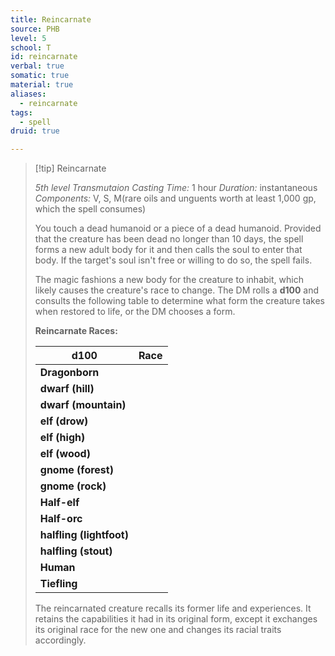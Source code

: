 ```yaml
---
title: Reincarnate
source: PHB
level: 5
school: T
id: reincarnate
verbal: true
somatic: true
material: true
aliases:
  - reincarnate
tags:
  - spell
druid: true

---
```

>[!tip] Reincarnate
>
> *5th level Transmutaion*
> *Casting Time:* 1 hour
> *Duration:* instantaneous
> *Components:* V, S, M(rare oils and unguents worth at least 1,000 gp, which the spell consumes)
>
>You touch a dead humanoid or a piece of a dead humanoid. Provided that the creature has been dead no longer than 10 days, the spell forms a new adult body for it and then calls the soul to enter that body. If the target's soul isn't free or willing to do so, the spell fails.
>
>The magic fashions a new body for the creature to inhabit, which likely causes the creature's race to change. The DM rolls a **d100** and consults the following table to determine what form the creature takes when restored to life, or the DM chooses a form.
>
>**Reincarnate Races:**
>
>| **d100** | Race |
>|---|---|
>| **Dragonborn** |
>| **dwarf (hill)** |
>| **dwarf (mountain)** |
>| **elf (drow)** |
>| **elf (high)** |
>| **elf (wood)** |
>| **gnome (forest)** |
>| **gnome (rock)** |
>| **Half-elf** |
>| **Half-orc** |
>| **halfling (lightfoot)** |
>| **halfling (stout)** |
>| **Human** |
>| **Tiefling** |
>
>The reincarnated creature recalls its former life and experiences. It retains the capabilities it had in its original form, except it exchanges its original race for the new one and changes its racial traits accordingly.
>

